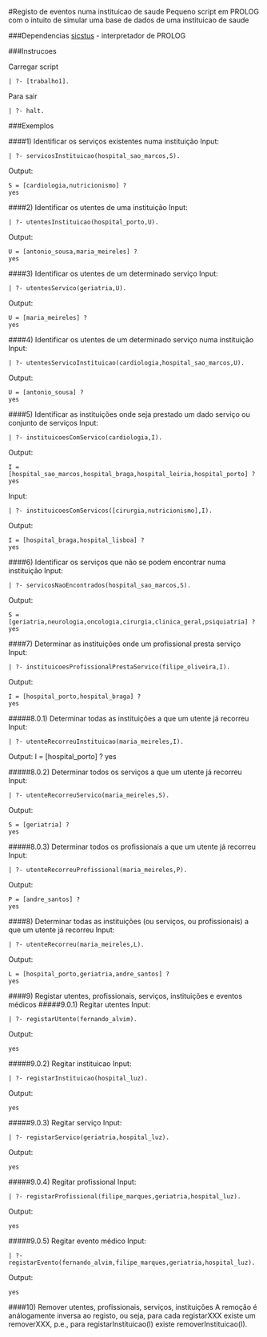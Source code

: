 #Registo de eventos numa instituicao de saude
Pequeno script em PROLOG com o intuito de simular uma base de dados de uma instituicao de saude

###Dependencias
[sicstus](https://sicstus.sics.se) - interpretador de PROLOG

###Instrucoes

Carregar script

    | ?- [trabalho1].
Para sair

    | ?- halt.

###Exemplos

####1) Identificar os serviços existentes numa instituição
Input:

    | ?- servicosInstituicao(hospital_sao_marcos,S).

Output:
    
    S = [cardiologia,nutricionismo] ? 
    yes

####2) Identificar os utentes de uma instituição
Input:
    
    | ?- utentesInstituicao(hospital_porto,U).

Output:
    
    U = [antonio_sousa,maria_meireles] ? 
    yes

####3) Identificar os utentes de um determinado serviço
Input:
    
    | ?- utentesServico(geriatria,U).

Output:
    
    U = [maria_meireles] ? 
    yes

####4) Identificar os utentes de um determinado serviço numa instituição
Input:

    | ?- utentesServicoInstituicao(cardiologia,hospital_sao_marcos,U).

Output:
    
    U = [antonio_sousa] ?  
    yes

####5) Identificar as instituições onde seja prestado um dado serviço ou conjunto de serviços
Input:
    
    | ?- instituicoesComServico(cardiologia,I).

Output:
    
    I = [hospital_sao_marcos,hospital_braga,hospital_leiria,hospital_porto] ?
    yes

Input:
    
    | ?- instituicoesComServicos([cirurgia,nutricionismo],I).

Output:
    
    I = [hospital_braga,hospital_lisboa] ? 
    yes

####6) Identificar os serviços que não se podem encontrar numa instituição
Input:
    
    | ?- servicosNaoEncontrados(hospital_sao_marcos,S).

Output:
    
    S = [geriatria,neurologia,oncologia,cirurgia,clinica_geral,psiquiatria] ? 
    yes

####7) Determinar as instituições onde um profissional presta serviço 
Input:

    | ?- instituicoesProfissionalPrestaServico(filipe_oliveira,I).

Output:
    
    I = [hospital_porto,hospital_braga] ? 
    yes

#####8.0.1) Determinar todas as instituições a que um utente já recorreu
Input:
    
    | ?- utenteRecorreuInstituicao(maria_meireles,I).

Output:
    I = [hospital_porto] ?
    yes

#####8.0.2) Determinar todos os serviços a que um utente já recorreu 
Input:
    
    | ?- utenteRecorreuServico(maria_meireles,S).

Output:

    S = [geriatria] ?
    yes

#####8.0.3) Determinar todos os profissionais a que um utente já recorreu 
Input:
    
    | ?- utenteRecorreuProfissional(maria_meireles,P).

Output:

    P = [andre_santos] ? 
    yes

####8) Determinar todas as instituições (ou serviços, ou profissionais) a que um utente já recorreu 
Input:
    
    | ?- utenteRecorreu(maria_meireles,L).

Output:

    L = [hospital_porto,geriatria,andre_santos] ? 
    yes

####9) Registar utentes, profissionais, serviços, instituições e eventos médicos
#####9.0.1) Regitar utentes
Input:
    
    | ?- registarUtente(fernando_alvim).

Output:

    yes

#####9.0.2) Regitar instituicao
Input:
    
    | ?- registarInstituicao(hospital_luz).

Output:

    yes

#####9.0.3) Regitar serviço 
Input:
    
    | ?- registarServico(geriatria,hospital_luz).

Output:

    yes

#####9.0.4) Regitar profissional
Input:
    
    | ?- registarProfissional(filipe_marques,geriatria,hospital_luz).

Output:

    yes

#####9.0.5) Regitar evento médico
Input:
    
    | ?- registarEvento(fernando_alvim,filipe_marques,geriatria,hospital_luz).

Output:

    yes

####10) Remover utentes, profissionais, serviços, instituições
A remoção é análogamente inversa ao registo, ou seja, para cada registarXXX existe um removerXXX, p.e., para registarInstituicao(I) existe removerInstituicao(I).

